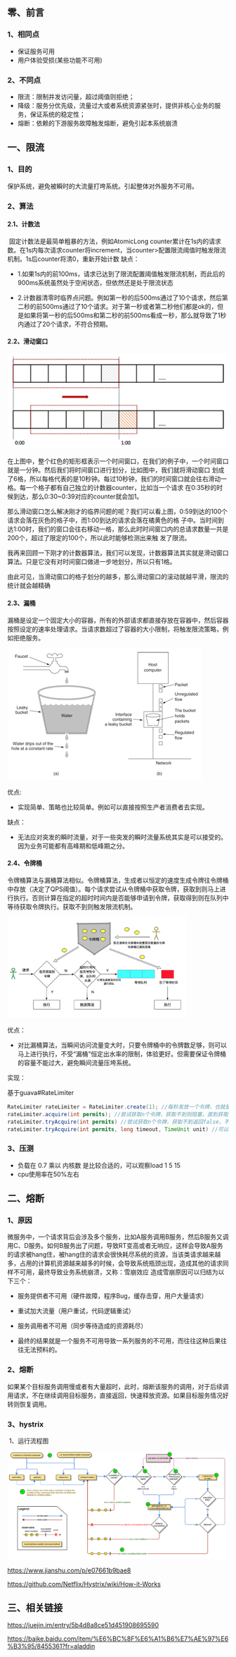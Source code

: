## 零、前言

### 1、相同点

- 保证服务可用
- 用户体验受损(某些功能不可用)

### 2、不同点

- 限流：限制并发访问量，超过阈值则拒绝；
- 降级：服务分优先级，流量过大或者系统资源紧张时，提供非核心业务的服务，保证系统的稳定性；
- 熔断：依赖的下游服务故障触发熔断，避免引起本系统崩溃

## 一、限流

### 1、目的

保护系统，避免被瞬时的大流量打垮系统。引起整体对外服务不可用。

### 2、算法

####     	2.1、计数法

​	固定计数法是最简单粗暴的方法，例如AtomicLong counter累计在1s内的请求数。在1s内每次请求counter将increment，当counter>配置限流阈值时触发限流机制。1s后counter将清0，重新开始计数
缺点：

- 1.如果1s内的前100ms，请求已达到了限流配置阈值触发限流机制，而此后的900ms系统虽然处于空闲状态，但依然还是处于限流状态

- 2.计数器清零时临界点问题。例如第一秒的后500ms通过了10个请求，然后第二秒的前500ms通过了10个请求。对于第一秒或者第二秒他们都是ok的，但是如果将第一秒的后500ms和第二秒的前500ms看成一秒，那么就导致了1秒内通过了20个请求，不符合预期。

#### 2.2、滑动窗口
![image.png](img/8325fa1eeff66d3fde29a973f8c381e8.png)

在上图中，整个红色的矩形框表示一个时间窗口，在我们的例子中，一个时间窗口就是一分钟。然后我们将时间窗口进行划分，比如图中，我们就将滑动窗口 划成了6格，所以每格代表的是10秒钟。每过10秒钟，我们的时间窗口就会往右滑动一格。每一个格子都有自己独立的计数器counter，比如当一个请求 在0:35秒的时候到达，那么0:30~0:39对应的counter就会加1。

那么滑动窗口怎么解决刚才的临界问题的呢？我们可以看上图，0:59到达的100个请求会落在灰色的格子中，而1:00到达的请求会落在橘黄色的格 子中。当时间到达1:00时，我们的窗口会往右移动一格，那么此时时间窗口内的总请求数量一共是200个，超过了限定的100个，所以此时能够检测出来触 发了限流。

我再来回顾一下刚才的计数器算法，我们可以发现，计数器算法其实就是滑动窗口算法。只是它没有对时间窗口做进一步地划分，所以只有1格。

由此可见，当滑动窗口的格子划分的越多，那么滑动窗口的滚动就越平滑，限流的统计就会越精确

####     	2.3、漏桶

  漏桶是设定一个固定大小的容器，所有的外部请求都直接存放在容器中，然后容器按照设定的速率处理请求。当请求数超过了容器的大小限制，将触发限流策略，例如拒绝服务。

   ![img](img/漏桶场景图.png)

优点:

- 实现简单、策略也比较简单。例如可以直接按照生产者消费者去实现。

缺点：

- 无法应对突发的瞬时流量，对于一些突发的瞬时流量系统其实是可以接受的。因为业务可能都有高峰期和低峰期之分。

####     	2.4、令牌桶

令牌桶算法与漏桶算法相似。令牌桶算法，生成者以恒定的速度生成令牌往令牌桶中存放（决定了QPS阈值）。每个请求尝试从令牌桶中获取令牌，获取到则马上进行执行。否则计算在指定的超时时间内是否能够申请到令牌，获取得到则在队列中等待获取令牌执行。获取不到则触发限流机制。

<img src="img/令牌桶场景图.png" alt="令牌桶算法.png" style="zoom: 40%;" />

优点： 

- 对比漏桶算法，当瞬间访问流量变大时，只要令牌桶中的令牌数足够，则可以马上进行执行，不受“漏桶”恒定出水率的限制，体验更好。但需要保证令牌桶的容量不能过大，避免瞬间流量压垮系统。

实现：

基于guava#RateLimiter

```java
RateLimiter rateLimiter = RateLimiter.create(1); //每秒发放一个令牌，也就是QPS=1
rateLimiter.acquire(int permits); //尝试获取n个令牌，获取不到则阻塞，直到获取到
rateLimiter.tryAcquire(int permits) //尝试获取n个令牌，获取不到返回false，不阻塞
rateLimiter.tryAcquire(int permits, long timeout, TimeUnit unit) //可以直接获取到n个令牌或者在timeout时间内可以获得到令牌，返回true。否则返回false。
```

### 3、压测

- 负载在 0.7 乘以 内核数 是比较合适的，可以观察load 1 5 15
- cpu使用率在50%左右

## 二、熔断

### 1、原因

微服务中，一个请求背后会涉及多个服务，比如A服务调用B服务，然后B服务又调用C、D服务。如何B服务出了问题，导致RT变高或者无响应，这样会导致A服务的请求被hang住，被hang住的请求会很快耗尽系统的资源，当该类请求越来越多，占用的计算机资源越来越多的时候，会导致系统瓶颈出现，造成其他的请求同样不可用，最终导致业务系统崩溃，又称：雪崩效应
 造成雪崩原因可以归结为以下三个：

- 服务提供者不可用（硬件故障，程序Bug，缓存击穿，用户大量请求）

- 重试加大流量（用户重试，代码逻辑重试）

- 服务调用者不可用（同步等待造成的资源耗尽）

- 最终的结果就是一个服务不可用导致一系列服务的不可用，而往往这种后果往往无法预料的。

### 2、熔断

如果某个目标服务调用慢或者有大量超时，此时，熔断该服务的调用，对于后续调用请求，不在继续调用目标服务，直接返回，快速释放资源。如果目标服务情况好转则恢复调用。


### 3、hystrix

​	1、运行流程图

![img](img/hystrix-command-flow-chart.png)

https://www.jianshu.com/p/e07661b9bae8

https://github.com/Netflix/Hystrix/wiki/How-it-Works

## 三、相关链接

<https://juejin.im/entry/5b4d8a8ce51d451908695590>

<https://baike.baidu.com/item/%E6%BC%8F%E6%A1%B6%E7%AE%97%E6%B3%95/8455361?fr=aladdin>

